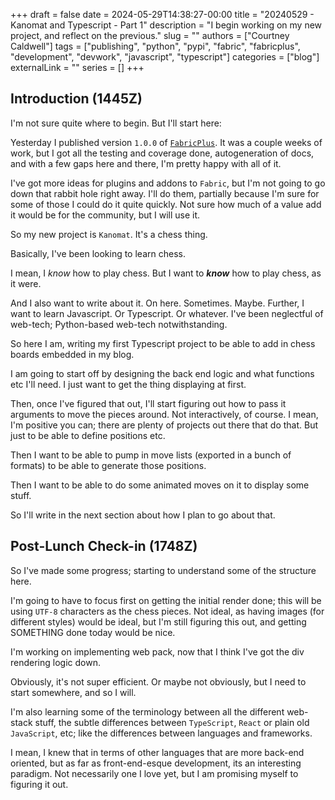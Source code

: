 +++ 
draft = false
date = 2024-05-29T14:38:27-00:00
title = "20240529 - Kanomat and Typescript - Part 1"
description = "I begin working on my new project, and reflect on the previous."
slug = ""
authors = ["Courtney Caldwell"]
tags = ["publishing", "python", "pypi", "fabric", "fabricplus", "development", "devwork", "javascript", "typescript"]
categories = ["blog"]
externalLink = ""
series = []
+++

## Introduction (1445Z)

I'm not sure quite where to begin. But I'll start here:

Yesterday I published version `1.0.0` of [`FabricPlus`](https://github.com/prokopto-dev/fabric-plus). It was a couple weeks of work, but I got all the testing and coverage done, autogeneration of docs, and with a few gaps here and there, I'm pretty happy with all of it.

I've got more ideas for plugins and addons to `Fabric`, but I'm not going to go down that rabbit hole right away. I'll do them, partially because I'm sure for some of those I could do it quite quickly. Not sure how much of a value add it would be for the community, but I will use it.

So my new project is `Kanomat`. It's a chess thing.

Basically, I've been looking to learn chess.

I mean, I *know* how to play chess. But I want to ***know*** how to play chess, as it were.

And I also want to write about it. On here. Sometimes. Maybe. Further, I want to learn Javascript. Or Typescript. Or whatever. I've been neglectful of web-tech; Python-based web-tech notwithstanding.

So here I am, writing my first Typescript project to be able to add in chess boards embedded in my blog.

I am going to start off by designing the back end logic and what functions etc I'll need. I just want to get the thing displaying at first.

Then, once I've figured that out, I'll start figuring out how to pass it arguments to move the pieces around. Not interactively, of course. I mean, I'm positive you can; there are plenty of projects out there that do that. But just to be able to define positions etc.

Then I want to be able to pump in move lists (exported in a bunch of formats) to be able to generate those positions.

Then I want to be able to do some animated moves on it to display some stuff.

So I'll write in the next section about how I plan to go about that.

## Post-Lunch Check-in (1748Z)

So I've made some progress; starting to understand some of the structure here.

I'm going to have to focus first on getting the initial render done; this will be using `UTF-8` characters as the chess pieces. Not ideal, as having images (for different styles) would be ideal, but I'm still figuring this out, and getting SOMETHING done today would be nice.

I'm working on implementing web pack, now that I think I've got the div rendering logic down.

Obviously, it's not super efficient. Or maybe not obviously, but I need to start somewhere, and so I will.

I'm also learning some of the terminology between all the different web-stack stuff, the subtle differences between `TypeScript`, `React` or plain old `JavaScript`, etc; like the differences between languages and frameworks.

I mean, I knew that in terms of other languages that are more back-end oriented, but as far as front-end-esque development, its an interesting paradigm. Not necessarily one I love yet, but I am promising myself to figuring it out.
